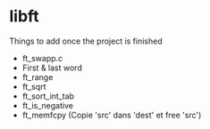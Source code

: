 # libft

Things to add once the project is finished 
- ft_swapp.c
- First & last word
- ft_range
- ft_sqrt
- ft_sort_int_tab
- ft_is_negative
- ft_memfcpy (Copie 'src' dans 'dest' et free 'src')